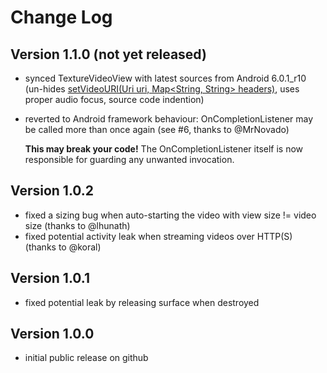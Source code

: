 Change Log
==========

Version 1.1.0 (not yet released)
--------------------------------

 * synced TextureVideoView with latest sources from Android 6.0.1_r10
   (un-hides [setVideoURI(Uri uri, Map<String, String> headers)][1],
   uses proper audio focus, source code indention)
 * reverted to Android framework behaviour: OnCompletionListener may be called more than once again
   (see #6, thanks to @MrNovado)

   **This may break your code!** The OnCompletionListener itself is now responsible for guarding
   any unwanted invocation.

 [1]: http://developer.android.com/reference/android/widget/VideoView.html#setVideoURI%28android.net.Uri,%20java.util.Map%3Cjava.lang.String,%20java.lang.String%3E%29

Version 1.0.2
-------------

 * fixed a sizing bug when auto-starting the video with view size != video size (thanks to @lhunath)
 * fixed potential activity leak when streaming videos over HTTP(S) (thanks to @koral)

Version 1.0.1
-------------

 * fixed potential leak by releasing surface when destroyed

Version 1.0.0
-------------

 * initial public release on github
